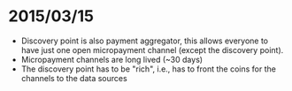 # 2015/03/15
 - Discovery point is also payment aggregator, this allows everyone to have just one open micropayment channel (except the discovery point).
  - Micropayment channels are long lived (~30 days)
  - The discovery point has to be "rich", i.e., has to front the coins for the channels to the data sources
